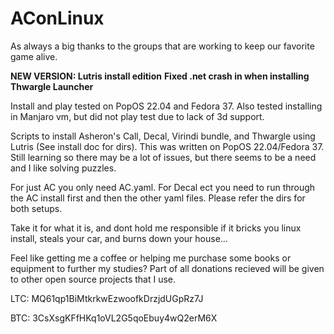 # AConLinux
As always a big thanks to the groups that are working to keep our favorite game alive.

**NEW VERSION: Lutris install edition**
**Fixed .net crash in when installing Thwargle Launcher** 

Install and play tested on PopOS 22.04 and Fedora 37. Also tested installing in Manjaro vm, but did not play test due to lack of 3d support.

Scripts to install Asheron's Call, Decal, Virindi bundle, and Thwargle using Lutris (See install doc for dirs). This was written on PopOS 22.04/Fedora 37. Still learning so there may be a lot of issues, but there seems to be a need and I like solving puzzles.

For just AC you only need AC.yaml. For Decal ect you need to run through the AC install first and then the other yaml files. Please refer the dirs for both setups. 

Take it for what it is, and dont hold me responsible if it bricks you linux install, steals your car, and burns down your house...


Feel like getting me a coffee or helping me purchase some books or equipment to further my studies? Part of all donations recieved will be given to other open source projects that I use.

LTC: MQ61qp1BiMtkrkwEzwoofkDrzjdUGpRz7J

BTC: 3CsXsgKFfHKq1oVL2G5qoEbuy4wQ2erM6X
